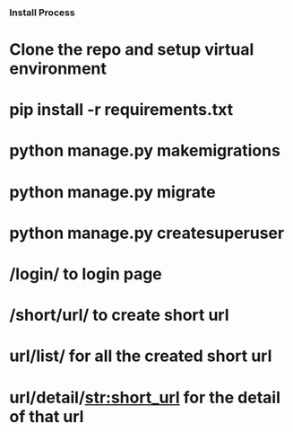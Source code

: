 ### Install Process
# Clone the repo and setup virtual environment
# pip install -r requirements.txt
# python manage.py makemigrations
# python manage.py migrate
# python manage.py createsuperuser

# /login/ to login page

# /short/url/ to create short url 

# url/list/ for all the created short url 

# url/detail/<str:short_url> for the detail of that url 

